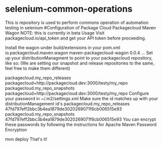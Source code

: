# selenium-common-operations
This is repository is used to perform commons operation of automation testing in selenium 
#Configuration of Package Cloud
Packagecloud Maven Wagon
NOTE: this is currently in beta
Usage
Visit packagecloud.io/api_token and get your API token before proceeding.

Install the wagon under build/extensions in your pom.xml
  <build>
    <extensions>
      <extension>
        <groupId>io.packagecloud.maven.wagon</groupId>
        <artifactId>maven-packagecloud-wagon</artifactId>
        <version>0.0.4</version>
      </extension>
    </extensions>
    ...
  </build>
Set up your distributionManagment to point to your packagecloud repository, like so:
(We are setting our snapshot and release repositories to the same, feel free to make them different)

  <distributionManagement>
    <repository>
      <id>packagecloud.my_repo_releases</id>
      <url>packagecloud+http://packagecloud.dev:3000/testy/my_repo</url>
    </repository>
    <snapshotRepository>
      <id>packagecloud.my_repo_snapshots</id>
      <url>packagecloud+http://packagecloud.dev:3000/testy/my_repo</url>
    </snapshotRepository>
  </distributionManagement>
Configure your password in ~/.m2/settings.xml
Make sure the id matches up with your distributionManagement id's

<settings>
  <servers>
    <server>
      <id>packagecloud.my_repo_releases</id>
      <password>47fd797eff2bbc3b4ea1879de3020269071f6cb006515e93</password>
    </server>
    <server>
      <id>packagecloud.my_repo_snapshots</id>
      <password>47fd797eff2bbc3b4ea1879de3020269071f6cb006515e93</password>
    </server>
  </servers>
</settings>
You can encrypt these passwords by following the instructions for Apache Maven Password Encryption

mvn deploy
That's it!
